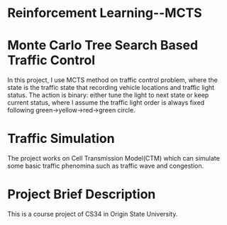 Reinforcement Learning--MCTS
========

# Monte Carlo Tree Search Based Traffic Control
In this project, I use MCTS method on traffic control problem, where the state is the traffic state that recording vehicle locations and traffic light status. The action is binary: either tune the light to next state or keep current status, where I assume the traffic light order is always fixed following green->yellow->red->green circle.

# Traffic Simulation
The project works on Cell Transmission Model(CTM) which can simulate some basic traffic phenomina such as traffic wave and congestion. 

# Project Brief Description
This is a course project of CS34 in Origin State University. 
